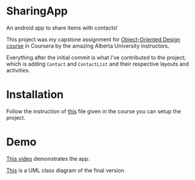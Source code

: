 # SharingApp
An android app to share items with contacts!

This project was my capstone assignment for [Object-Oriented Design course](https://www.coursera.org/learn/object-oriented-design?specialization=software-design-architecture) in Coursera by the amazing Alberta University instructors.

Everything after the initial commit is what I've contributed to the project; which is adding `Contact` and `ContactList` 
and their respective layouts and activities.

# Installation
  Follow the instruction of [this](https://d3c33hcgiwev3.cloudfront.net/g4HCKETcRP6BwihE3AT-Hg_9bdce603603f4fdb98cebe5f5599ee47__Android-Studio-4-Android-10-Upgrade-Tutorial-C1-Items-only-Contacts-.pdf?Expires=1685836800&Signature=izxtWK3yUobOyA33uqu0aSzSH0idPP4luBolw0GE1cKX2yIE8szDPilCrlTSx1HYADWkhUNEU6~qKnbE2bMiEID-DoxrvhteV4oia0g5JFTSwveHJNZgXnggoyaM6MAGflyR7AYgg25vVcKFPhfiOzy1GdH3Smtnk6~f4H9kTFc_&Key-Pair-Id=APKAJLTNE6QMUY6HBC5A)
  file given in the course you can setup the project.
  
# Demo
  [This video](https://youtu.be/knH3OFZM23k) demonstrates the app.
  
  [This](https://d3c33hcgiwev3.cloudfront.net/imageAssetProxy.v1/_378261654f7e71fc7355bb8aa5d67853_UML-Class-Diagram-Contacts.png?expiry=1685836800000&hmac=tcTllbqGYC9oHaOLgfWYcgoZkaIVy-_lAU1RT3mHHog) is a UML class diagram of the final version
  

